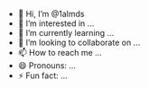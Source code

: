 - 👋 Hi, I’m @1almds
- 👀 I’m interested in ...
- 🌱 I’m currently learning ...
- 💞️ I’m looking to collaborate on ...
- 📫 How to reach me ...
- 😄 Pronouns: ...
- ⚡ Fun fact: ...

<!---
1almds/1almds is a ✨ special ✨ repository because its `README.md` (this file) appears on your GitHub profile.
You can click the Preview link to take a look at your changes.
--->
